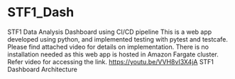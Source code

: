 # STF1_Dash
STF1 Data Analysis Dashboard using CI/CD pipeline
This is a web app developed using python, and implemented testing with pytest and testcafe.
Please find attached video for details on implementation.
There is no installation needed as this web app is hosted in Amazon Fargate cluster. Refer video  for accessing the link.
https://youtu.be/VVH8vI3X4jA
STF1 Dashboard Architecture

 
 
  
  
  
  
  
  
  
  
  
  
  
  
 
 
 

 
